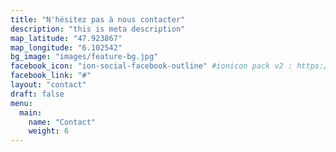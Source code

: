 ```yaml
---
title: "N'hésitez pas à nous contacter"
description: "this is meta description"
map_latitude: "47.923867"
map_longitude: "6.102542"
bg_image: "images/feature-bg.jpg"
facebook_icon: "ion-social-facebook-outline" #ionicon pack v2 : https://ionicons.com/v2/
facebook_link: "#"
layout: "contact"
draft: false
menu:
  main:
    name: "Contact"
    weight: 6
---
```

